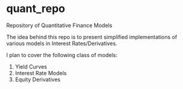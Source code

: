 # quant_repo
Repository of Quantitative Finance Models

The idea behind this repo is to present simplified implementations of various models in Interest Rates/Derivatives.

I plan to cover the following class of models:
1. Yield Curves
2. Interest Rate Models
3. Equity Derivatives

